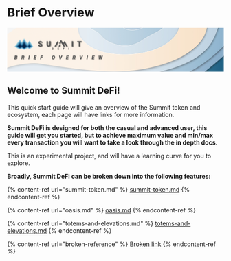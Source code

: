 # Brief Overview

![](../.gitbook/assets/brief-overview-masthead.jpg)

## Welcome to Summit DeFi!

This quick start guide will give an overview of the Summit token and ecosystem, each page will have links for more information.

**Summit DeFi is designed for both the casual and advanced user, this guide will get you started, but to achieve maximum value and min/max every transaction you will want to take a look through the in depth docs.**

This is an experimental project, and will have a learning curve for you to explore.&#x20;

**Broadly, Summit DeFi can be broken down into the following features:**

{% content-ref url="summit-token.md" %}
[summit-token.md](summit-token.md)
{% endcontent-ref %}

{% content-ref url="oasis.md" %}
[oasis.md](oasis.md)
{% endcontent-ref %}

{% content-ref url="totems-and-elevations.md" %}
[totems-and-elevations.md](totems-and-elevations.md)
{% endcontent-ref %}

{% content-ref url="broken-reference" %}
[Broken link](broken-reference)
{% endcontent-ref %}

